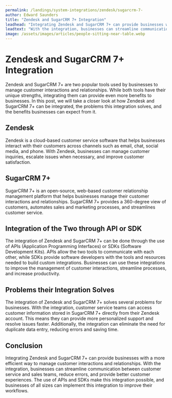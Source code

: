 ```yaml
---
permalink: /landings/system-integrations/zendesk/sugarcrm-7-
author: Edward Saunders
title: "Zendesk and SugarCRM 7+ Integration"
leadhead: "Integrating Zendesk and SugarCRM 7+ can provide businesses with a more efficient way to manage customer interactions and relationships"
leadtext: "With the integration, businesses can streamline communication between customer service and sales teams, reduce errors, and provide better customer experiences. The use of APIs and SDKs make this integration possible, and businesses of all sizes can implement this integration to improve their workflows."
image: /assets/images/articles/people-sitting-near-table.webp
---
```

<div class="arttext">        <h1>Zendesk and SugarCRM 7+ Integration</h1>
        <p>
            Zendesk and SugarCRM 7+ are two popular tools used by businesses to manage customer interactions and relationships. While both tools have their unique strengths, integrating them can provide even more benefits to businesses.
            In this post, we will take a closer look at how Zendesk and SugarCRM 7+ can be integrated, the problems this integration solves, and the benefits businesses can expect from it.
        </p>
        <h2>Zendesk</h2>
        <p>
            Zendesk is a cloud-based customer service software that helps businesses interact with their customers across channels such as email, chat, social media, and phone. With Zendesk, businesses can manage customer inquiries, escalate issues when necessary, and improve customer satisfaction.
        </p>
        <h2>SugarCRM 7+</h2>
        <p>
            SugarCRM 7+ is an open-source, web-based customer relationship management platform that helps businesses manage their customer interactions and relationships. SugarCRM 7+ provides a 360-degree view of customers, automates sales and marketing processes, and streamlines customer service.
        </p>
        <h2>Integration of the Two through API or SDK</h2>
        <p>
            The integration of Zendesk and SugarCRM 7+ can be done through the use of APIs (Application Programming Interfaces) or SDKs (Software Development Kits). APIs allow the two tools to communicate with each other, while SDKs provide software developers with the tools and resources needed to build custom integrations.
            Businesses can use these integrations to improve the management of customer interactions, streamline processes, and increase productivity.
        </p>
        <h2>Problems their Integration Solves</h2>
        <p>
            The integration of Zendesk and SugarCRM 7+ solves several problems for businesses.
            With the integration, customer service teams can access customer information stored in SugarCRM 7+ directly from their Zendesk account. This means they can provide more personalized support and resolve issues faster. Additionally, the integration can eliminate the need for duplicate data entry, reducing errors and saving time.
        </p>
        <h2>Conclusion</h2>
        <p>
            Integrating Zendesk and SugarCRM 7+ can provide businesses with a more efficient way to manage customer interactions and relationships. With the integration, businesses can streamline communication between customer service and sales teams, reduce errors, and provide better customer experiences. The use of APIs and SDKs make this integration possible, and businesses of all sizes can implement this integration to improve their workflows.
        </p>
</div>